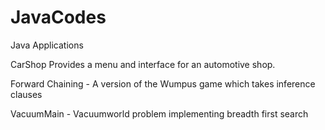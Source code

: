 # JavaCodes
Java Applications


CarShop Provides a menu and interface for an automotive shop.

Forward Chaining - A version of the Wumpus game which takes inference clauses 

VacuumMain - Vacuumworld problem implementing breadth first search
